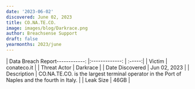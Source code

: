 ```yaml
---
date: '2023-06-02'
discovered: June 02, 2023
title: CO.NA.TE.CO.
image: images/blog/Darkrace.png
author: Breachsense Support
draft: false
yearmonths: 2023/june
---
```


| Data Breach Report------------:     |:-------------:    | :-----:|
| Victim      | conateco.it      | 
| Threat Actor      | Darkrace      | 
| Date Discovered      | Jun 02, 2023      | 
| Description      | CO.NA.TE.CO. is the largest terminal operator in the Port of Naples and the fourth in Italy.      | 
| Leak Size      | 46GB      | 

